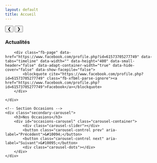 ```yaml
---
layout: default
title: Accueil
---
```


<!-- Carrousel principal -->
<section id="home-carousel-section">
    <div id="home-carousel" class="carousel-container">
        <div class="carousel-slider">
            <!-- Le contenu est chargé dynamiquement -->
        </div>
        <button class="carousel-control prev" aria-label="Précédent">&#10094;</button>
        <button class="carousel-control next" aria-label="Suivant">&#10095;</button>
        <div class="carousel-dots"></div>
    </div>
</section>

<div class="secondary-carousels-wrapper">
    <!-- Section Facebook (remplace le carrousel Actualités) -->
    <div class="secondary-carousel">
        <h3>Actualités</h3>
        
        <div class="fb-page" data-href="https://www.facebook.com/profile.php?id=61573705277749" data-tabs="timeline" data-width="" data-height="400" data-small-header="false" data-adapt-container-width="true" data-hide-cover="false" data-show-facepile="false">
            <blockquote cite="https://www.facebook.com/profile.php?id=61573705277749" class="fb-xfbml-parse-ignore"><a href="https://www.facebook.com/profile.php?id=61573705277749">Facebook</a></blockquote>
        </div>
        
    </div>

    <!-- Section Occasions -->
    <div class="secondary-carousel">
        <h3>Nos Occasions</h3>
        <div id="occasions-carousel" class="carousel-container">
            <div class="carousel-slider"></div>
            <button class="carousel-control prev" aria-label="Précédent">&#10094;</button>
            <button class="carousel-control next" aria-label="Suivant">&#10095;</button>
            <div class="carousel-dots"></div>
        </div>
    </div>
</div>
